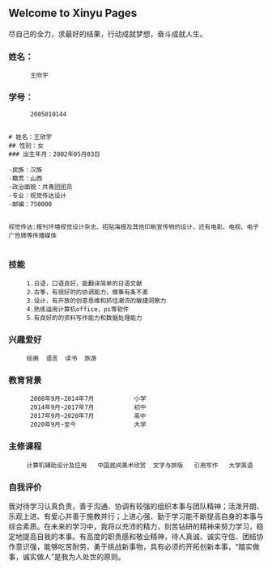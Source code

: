 ## Welcome to Xinyu Pages
尽自己的全力，求最好的结果，行动成就梦想，奋斗成就人生。

### 姓名：
          王欣宇
### 学号：
          2005010144

```个人简介

# 姓名：王欣宇
## 性别：女
### 出生年月：2002年05月03日

-民族：汉族
-籍贯：山西
-政治面貌：共青团团员
-专业：视觉传达设计
-邮编：750000


视觉传达:报刊环境视觉设计杂志、招贴海报及其他印刷宣传物的设计，还有电影、电视、电子广告牌等传播媒体


```

### 技能
         1.日语，口语良好，能翻译简单的日语文献
         2.古筝，有很好的的协调能力，做事有条不紊
         3.设计，有开放的创意思维和抓住潮流的敏捷洞察力
         4.熟练运用计算机office，ps等软件
         5.有良好的的资料写作能力和数据处理能力
         
### 兴趣爱好
         绘画  语言  读书  旅游
         
### 教育背景
          2008年9月~2014年7月           小学
          2014年9月~2017年7月           初中
          2017年9月~2020年7月           高中
          2020年9月~至今                大学
          
### 主修课程
         计算机辅助设计及应用   中国民间美术欣赏  文字与排版   引用写作   大学英语
         
### 自我评价
  我对待学习认真负责，善于沟通、协调有较强的组织本事与团队精神；活泼开朗、乐观上进、有爱心并善于施教并行；上进心强、勤于学习能不断提高自身的本事与综合素质。在未来的学习中，我将以充沛的精力，刻苦钻研的精神来努力学习，稳定地提高自我的本事。有高度的职责感和敬业精神，待人真诚、诚实守信、团结协作意识强，能够吃苦耐劳，勇于挑战新事物，具有必须的开拓创新本事，“踏实做事，诚实做人”是我为人处世的原则。
         

